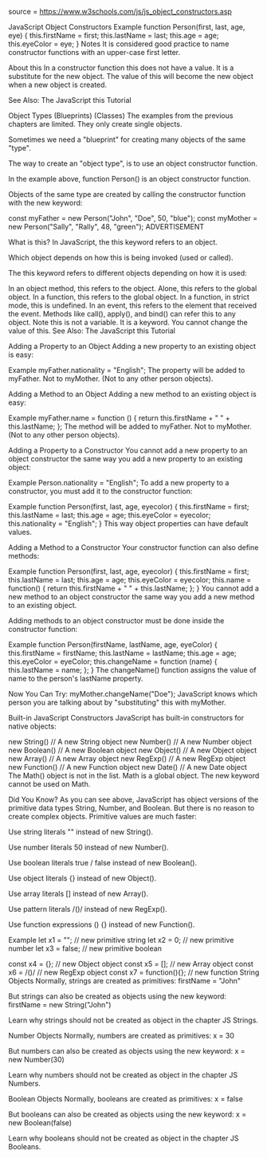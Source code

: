 source = <https://www.w3schools.com/js/js_object_constructors.asp>

JavaScript Object Constructors
Example
function Person(first, last, age, eye) {
this.firstName = first;
this.lastName = last;
this.age = age;
this.eyeColor = eye;
}
Notes
It is considered good practice to name constructor functions with an upper-case first letter.

About this
In a constructor function this does not have a value. It is a substitute for the new object. The value of this will become the new object when a new object is created.

See Also:
The JavaScript this Tutorial

Object Types (Blueprints) (Classes)
The examples from the previous chapters are limited. They only create single objects.

Sometimes we need a "blueprint" for creating many objects of the same "type".

The way to create an "object type", is to use an object constructor function.

In the example above, function Person() is an object constructor function.

Objects of the same type are created by calling the constructor function with the new keyword:

const myFather = new Person("John", "Doe", 50, "blue");
const myMother = new Person("Sally", "Rally", 48, "green");
ADVERTISEMENT

What is this?
In JavaScript, the this keyword refers to an object.

Which object depends on how this is being invoked (used or called).

The this keyword refers to different objects depending on how it is used:

In an object method, this refers to the object.
Alone, this refers to the global object.
In a function, this refers to the global object.
In a function, in strict mode, this is undefined.
In an event, this refers to the element that received the event.
Methods like call(), apply(), and bind() can refer this to any object.
Note
this is not a variable. It is a keyword. You cannot change the value of this.
See Also:
The JavaScript this Tutorial

Adding a Property to an Object
Adding a new property to an existing object is easy:

Example
myFather.nationality = "English";
The property will be added to myFather. Not to myMother. (Not to any other person objects).

Adding a Method to an Object
Adding a new method to an existing object is easy:

Example
myFather.name = function () {
return this.firstName + " " + this.lastName;
};
The method will be added to myFather. Not to myMother. (Not to any other person objects).

Adding a Property to a Constructor
You cannot add a new property to an object constructor the same way you add a new property to an existing object:

Example
Person.nationality = "English";
To add a new property to a constructor, you must add it to the constructor function:

Example
function Person(first, last, age, eyecolor) {
this.firstName = first;
this.lastName = last;
this.age = age;
this.eyeColor = eyecolor;
this.nationality = "English";
}
This way object properties can have default values.

Adding a Method to a Constructor
Your constructor function can also define methods:

Example
function Person(first, last, age, eyecolor) {
this.firstName = first;
this.lastName = last;
this.age = age;
this.eyeColor = eyecolor;
this.name = function() {
return this.firstName + " " + this.lastName;
};
}
You cannot add a new method to an object constructor the same way you add a new method to an existing object.

Adding methods to an object constructor must be done inside the constructor function:

Example
function Person(firstName, lastName, age, eyeColor) {
this.firstName = firstName;
this.lastName = lastName;
this.age = age;
this.eyeColor = eyeColor;
this.changeName = function (name) {
this.lastName = name;
};
}
The changeName() function assigns the value of name to the person's lastName property.

Now You Can Try:
myMother.changeName("Doe");
JavaScript knows which person you are talking about by "substituting" this with myMother.

Built-in JavaScript Constructors
JavaScript has built-in constructors for native objects:

new String() // A new String object
new Number() // A new Number object
new Boolean() // A new Boolean object
new Object() // A new Object object
new Array() // A new Array object
new RegExp() // A new RegExp object
new Function() // A new Function object
new Date() // A new Date object
The Math() object is not in the list. Math is a global object. The new keyword cannot be used on Math.

Did You Know?
As you can see above, JavaScript has object versions of the primitive data types String, Number, and Boolean. But there is no reason to create complex objects. Primitive values are much faster:

Use string literals "" instead of new String().

Use number literals 50 instead of new Number().

Use boolean literals true / false instead of new Boolean().

Use object literals {} instead of new Object().

Use array literals [] instead of new Array().

Use pattern literals /()/ instead of new RegExp().

Use function expressions () {} instead of new Function().

Example
let x1 = ""; // new primitive string
let x2 = 0; // new primitive number
let x3 = false; // new primitive boolean

const x4 = {}; // new Object object
const x5 = []; // new Array object
const x6 = /()/ // new RegExp object
const x7 = function(){}; // new function
String Objects
Normally, strings are created as primitives: firstName = "John"

But strings can also be created as objects using the new keyword:
firstName = new String("John")

Learn why strings should not be created as object in the chapter JS Strings.

Number Objects
Normally, numbers are created as primitives: x = 30

But numbers can also be created as objects using the new keyword:
x = new Number(30)

Learn why numbers should not be created as object in the chapter JS Numbers.

Boolean Objects
Normally, booleans are created as primitives: x = false

But booleans can also be created as objects using the new keyword:
x = new Boolean(false)

Learn why booleans should not be created as object in the chapter JS Booleans.
